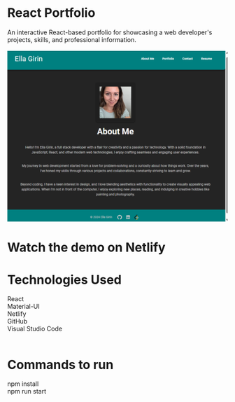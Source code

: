 # React Portfolio
An interactive React-based portfolio for showcasing a web developer's projects, skills, and professional information.<br><br>
![Homepage](./src/assets/homepage.png)  <br>

# Watch the demo on Netlify


# Technologies Used
React<br>
Material-UI<br>
Netlify<br>
GitHub<br>
Visual Studio Code<br><br>


# Commands to run
npm install<br>
npm run start
